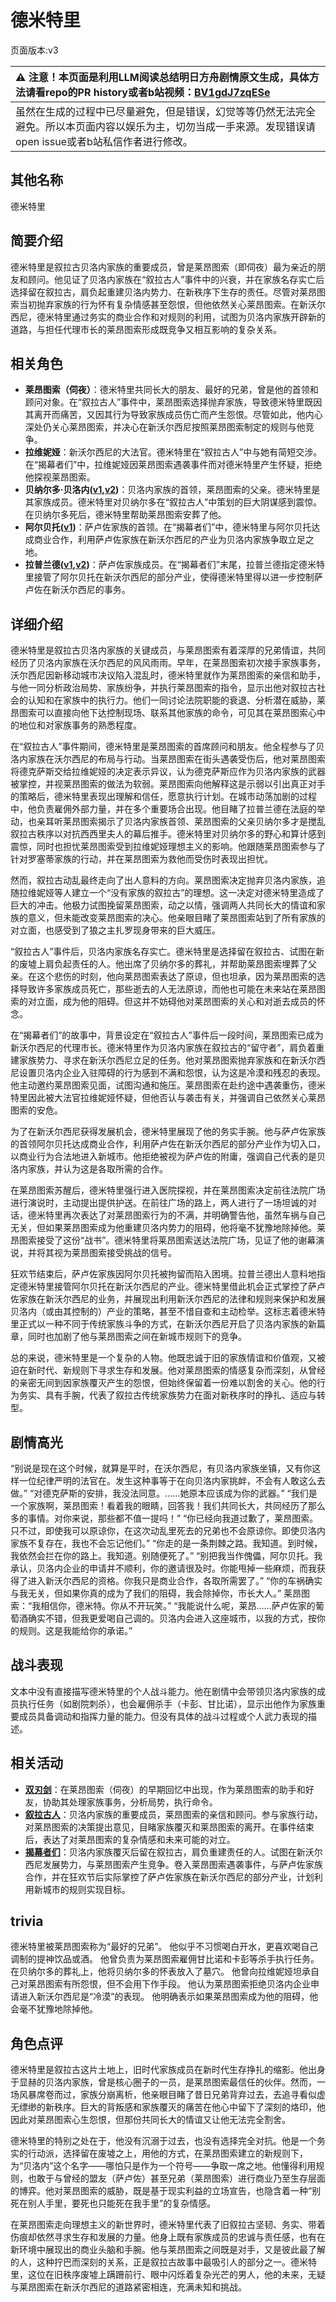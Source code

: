 # 德米特里
页面版本:v3
 

| :warning: 注意！本页面是利用LLM阅读总结明日方舟剧情原文生成，具体方法请看repo的PR history或者b站视频：[BV1gdJ7zqESe](https://www.bilibili.com/video/BV1gdJ7zqESe/)         |
|:----------------------------|
| 虽然在生成的过程中已尽量避免，但是错误，幻觉等等仍然无法完全避免。所以本页面内容以娱乐为主，切勿当成一手来源。发现错误请open issue或者b站私信作者进行修改。|



## 其他名称
德米特里
## 简要介绍
德米特里是叙拉古贝洛内家族的重要成员，曾是莱昂图索（即伺夜）最为亲近的朋友和顾问。他见证了贝洛内家族在“叙拉古人”事件中的兴衰，并在家族名存实亡后选择留在叙拉古，肩负起重建贝洛内势力、在新秩序下生存的责任。尽管对莱昂图索当初抛弃家族的行为怀有复杂情感甚至怨恨，但他依然关心莱昂图索。在新沃尔西尼，德米特里通过务实的商业合作和对规则的利用，试图为贝洛内家族开辟新的道路，与担任代理市长的莱昂图索形成既竞争又相互影响的复杂关系。
## 相关角色
-   **莱昂图索（伺夜）**：德米特里共同长大的朋友、最好的兄弟，曾是他的首领和顾问对象。在“叙拉古人”事件中，莱昂图索选择抛弃家族，导致德米特里既因其离开而痛苦，又因其行为导致家族成员伤亡而产生怨恨。尽管如此，他内心深处仍关心莱昂图索，并决心在新沃尔西尼按照莱昂图索制定的规则与他竞争。
-   **拉维妮娅**：新沃尔西尼的大法官。德米特里在“叙拉古人”中与她有简短交涉。在“揭幕者们”中，拉维妮娅因莱昂图索遇袭事件而对德米特里产生怀疑，拒绝他探视莱昂图索。
-   **贝纳尔多·贝洛内([v1](../chars/extended_char_55896c.md),[v2](extended_char_55896c.md))**：贝洛内家族的首领，莱昂图索的父亲。德米特里是其家族成员。德米特里对贝纳尔多在“叙拉古人”中策划的巨大阴谋感到震惊。在贝纳尔多死后，德米特里帮助莱昂图索安葬了他。
-   **阿尔贝托([v1](../chars/extended_char_a_er_bei_tuo.md))**：萨卢佐家族的首领。在“揭幕者们”中，德米特里与阿尔贝托达成商业合作，利用萨卢佐家族在新沃尔西尼的产业为贝洛内家族争取立足之地。
-   **拉普兰德([v1](../chars/char_140_whitew.md),[v2](char_140_whitew.md))**：萨卢佐家族成员。在“揭幕者们”末尾，拉普兰德指定德米特里接管了阿尔贝托在新沃尔西尼的部分产业，使得德米特里得以进一步控制萨卢佐在新沃尔西尼的事务。
## 详细介绍
德米特里是叙拉古贝洛内家族的关键成员，与莱昂图索有着深厚的兄弟情谊，共同经历了贝洛内家族在沃尔西尼的风风雨雨。早年，在莱昂图索初次接手家族事务，沃尔西尼因新移动城市决议陷入混乱时，德米特里就作为莱昂图索的亲信和助手，与他一同分析政治局势、家族纷争，并执行莱昂图索的指令，显示出他对叙拉古社会的认知和在家族中的执行力。他们一同讨论法院职能的衰退、分析潜在威胁，莱昂图索可以直接向他下达控制现场、联系其他家族的命令，可见其在莱昂图索心中的地位和对家族事务的熟悉程度。

在“叙拉古人”事件期间，德米特里是莱昂图索的首席顾问和朋友。他全程参与了贝洛内家族在沃尔西尼的布局与行动。当莱昂图索在街头遇袭受伤后，他对莱昂图索将德克萨斯交给拉维妮娅的决定表示异议，认为德克萨斯应作为贝洛内家族的武器被掌控，并视莱昂图索的做法为软弱。莱昂图索向他解释这是示弱以引出真正对手的策略后，德米特里表现出理解和信任，愿意执行计划。在城市动荡加剧的过程中，他负责雇佣外部力量，并在多个重要场合出现。他目睹了拉普兰德在法庭的举动，也亲耳听莱昂图索揭示了贝洛内家族首领、莱昂图索的父亲贝纳尔多才是搅乱叙拉古秩序以对抗西西里夫人的幕后推手。德米特里对贝纳尔多的野心和算计感到震惊，同时也担忧莱昂图索受到拉维妮娅理想主义的影响。他跟随莱昂图索参与了针对罗塞蒂家族的行动，并在莱昂图索为救他而受伤时表现出担忧。

然而，叙拉古动乱最终走向了出人意料的方向。莱昂图索决定抛弃贝洛内家族，追随拉维妮娅等人建立一个“没有家族的叙拉古”的理想。这一决定对德米特里造成了巨大的冲击。他极力试图挽留莱昂图索，动之以情，强调两人共同长大的情谊和家族的意义，但未能改变莱昂图索的决心。他亲眼目睹了莱昂图索站到了所有家族的对立面，也感受到了狼之主扎罗现身带来的巨大威压。

“叙拉古人”事件后，贝洛内家族名存实亡。德米特里是选择留在叙拉古、试图在新的废墟上肩负起责任的人。他出席了贝纳尔多的葬礼，并帮助莱昂图索埋葬了父亲。在这个悲伤的时刻，他向莱昂图索表达了原谅，但也坦承，因为莱昂图索的选择导致许多家族成员死亡，那些逝去的人无法原谅，而他也可能在未来站在莱昂图索的对立面，成为他的阻碍。但这并不妨碍他对莱昂图索的关心和对逝去成员的怀念。

在“揭幕者们”的故事中，背景设定在“叙拉古人”事件后一段时间，莱昂图索已成为新沃尔西尼的代理市长。德米特里作为贝洛内家族在叙拉古的“留守者”，肩负着重建家族势力、寻求在新沃尔西尼立足的任务。他对莱昂图索抛弃家族和在新沃尔西尼设置贝洛内企业入驻障碍的行为感到不满和怨恨，认为这是冷漠和残忍的表现。他主动邀约莱昂图索见面，试图沟通和施压。莱昂图索在赴约途中遇袭重伤，德米特里因此被大法官拉维妮娅怀疑，但他否认与袭击有关，并强调自己依然关心莱昂图索的安危。

为了在新沃尔西尼获得发展机会，德米特里展现了他的务实手腕。他与萨卢佐家族的首领阿尔贝托达成商业合作，利用萨卢佐在新沃尔西尼的部分产业作为切入口，以商业行为合法地进入新城市。他拒绝被视为萨卢佐的附庸，强调自己代表的是贝洛内家族，并认为这是各取所需的合作。

在莱昂图索苏醒后，德米特里强行进入医院探视，并在莱昂图索决定前往法院广场进行演说时，主动提出提供护送。在前往广场的路上，两人进行了一场坦诚的对话，德米特里再次表达了对莱昂图索行为的不满，并明确警告他，虽然车祸与自己无关，但如果莱昂图索成为他重建贝洛内势力的阻碍，他将毫不犹豫地除掉他。莱昂图索接受了这份“战书”。德米特里将莱昂图索送达法院广场，见证了他的谢幕演说，并将其视为莱昂图索接受挑战的信号。

狂欢节结束后，萨卢佐家族因阿尔贝托被拘留而陷入困境。拉普兰德出人意料地指定德米特里接管阿尔贝托在新沃尔西尼的产业。德米特里借此机会正式掌控了萨卢佐家族在新沃尔西尼的业务，并展现出利用新沃尔西尼的法律和规则来保护和发展贝洛内（或由其控制的）产业的策略，甚至不惜自查和主动检举。这标志着德米特里正式以一种不同于传统家族斗争的方式，在新沃尔西尼开启了贝洛内家族的新篇章，同时也加剧了他与莱昂图索之间在新城市规则下的竞争。

总的来说，德米特里是一个复杂的人物。他既忠诚于旧的家族情谊和价值观，又被迫在新时代、新规则下寻求生存和发展。他对莱昂图索的情感复杂而深刻，从曾经的亲密无间到因家族覆灭产生的怨恨，但始终保留着一份难以割舍的关心。他的行为务实、具有手腕，代表了叙拉古传统家族势力在面对新秩序时的挣扎、适应与转型。
## 剧情高光
“别说是现在这个时候，就算是平时，在沃尔西尼，有贝洛内家族坐镇，又有你这样一位纪律严明的法官在。发生这种事等于在向贝洛内家挑衅，不会有人敢这么去做。”
“对德克萨斯的安排，我没法同意。……她原本应该成为你的武器。”
“我们是一个家族啊，莱昂图索！看着我的眼睛，回答我！我们共同长大，共同经历了那么多的事情。对你来说，那些都不值一提吗！”
“你已经向我道过歉了，莱昂图索。只不过，即使我可以原谅你，在这次动乱里死去的兄弟也不会原谅你。即使贝洛内家族不复存在，我也不会忘记他们。”
“你走的是一条荆棘之路。我知道。到时候，我依然会拦在你的路上。我知道。别随便死了。”
“别把我当作傀儡，阿尔贝托。我承认，贝洛内企业的申请并不顺利，你的邀请很及时。你能甩掉一些麻烦，而我获得了进入新沃尔西尼的资格。你我只是商业合作，各取所需罢了。”
“你的车祸确实与我无关，但如果你真的成为了我们的阻碍，我会除掉你，市长大人。”
莱昂图索：“我相信你，德米特。你从不开玩笑。”
“我能说什么呢，莱昂......萨卢佐家的葡萄酒确实不错，但我更爱喝自己调的。贝洛内会进入这座城市，以我的方式，按你的规则。这是我能给你的承诺。”
## 战斗表现
文本中没有直接描写德米特里的个人战斗能力。他在剧情中会带领贝洛内家族的成员执行任务（如剧院刺杀），也会雇佣杀手（卡彭、甘比诺），显示出他作为家族重要成员具备调动和指挥力量的能力。但没有具体的战斗过程或个人武力表现的描述。
## 相关活动
-   **[双刃剑](../stories/story_vigil_set_2.md)**：在莱昂图索（伺夜）的早期回忆中出现，作为莱昂图索的助手和好友，协助其处理家族事务，分析局势，执行命令。
-   **[叙拉古人](../stories/act21side.md)**：贝洛内家族的重要成员，莱昂图索的亲信和顾问。参与家族行动，对莱昂图索的决策提出意见，目睹家族覆灭和莱昂图索的离开。在事件结束后，表达了对莱昂图索的复杂情感和未来可能的对立。
-   **[揭幕者们](../stories/act38side.md)**：贝洛内家族覆灭后留在叙拉古，肩负重建责任的人。试图在新沃尔西尼发展势力，与莱昂图索产生竞争。卷入莱昂图索遇袭事件，与萨卢佐家族合作，并在狂欢节后实际掌控了萨卢佐家族在新沃尔西尼的部分产业，计划利用新城市的规则实现目标。
## trivia
德米特里被莱昂图索称为“最好的兄弟”。
他似乎不习惯喝白开水，更喜欢喝自己调制的提神饮品或酒。
他曾负责为莱昂图索雇佣甘比诺和卡彭等杀手执行任务。
在贝纳尔多的葬礼上，他将贝纳尔多的怀表放入了墓穴。
他曾向拉维妮娅坦承自己对莱昂图索有所怨恨，但不会用下作手段。
他认为莱昂图索拒绝贝洛内企业申请进入新沃尔西尼是“冷漠”的表现。
他明确表示如果莱昂图索成为他的阻碍，他会毫不犹豫地除掉他。
## 角色点评
德米特里是叙拉古这片土地上，旧时代家族成员在新时代生存挣扎的缩影。他出身于显赫的贝洛内家族，曾是核心圈子的一员，是莱昂图索最信任的伙伴。然而，一场风暴席卷而过，家族分崩离析，他亲眼目睹了昔日兄弟背弃过去，去追寻看似虚无缥缈的新秩序。巨大的背叛感和家族覆灭的痛苦在他心中留下了深刻的烙印，他因此对莱昂图索心生怨恨，但那份共同长大的情谊又让他无法完全割舍。

德米特里的特别之处在于，他没有沉溺于过去，也没有选择完全对抗。他是一个务实的行动派，选择留在废墟之上，用他的方式，在莱昂图索建立的新规则下，为“贝洛内”这个名字——哪怕只是作为一个符号——争取一席之地。他懂得利用规则，也敢于与曾经的盟友（萨卢佐）甚至兄弟（莱昂图索）进行商业乃至生存层面的博弈。他对莱昂图索的威胁，既是基于现实利益的立场宣告，也隐含着一种“别死在别人手里，要死也只能死在我手里”的复杂情感。

在莱昂图索走向理想主义的新世界时，德米特里代表了旧叙拉古坚韧、务实、带着伤痕却依然寻求生存和发展的力量。他身上既有家族成员的忠诚与责任感，也有在新环境中展现出的商业头脑和手腕。他与莱昂图索之间既是对手，又是彼此最了解的人，这种拧巴而深刻的关系，正是叙拉古故事中最吸引人的部分之一。德米特里，这位在旧秩序废墟上蹒跚前行、眼中闪烁着复杂光芒的男人，他的未来，无疑与莱昂图索在新沃尔西尼的道路紧密相连，充满未知和挑战。